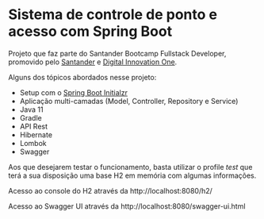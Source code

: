 # Sistema de controle de ponto e acesso com Spring Boot 
Projeto que faz parte do Santander Bootcamp Fullstack Developer, 
promovido pelo [Santander](https://app.becas-santander.com/) e [Digital Innovation One](https://web.digitalinnovation.one/).

Alguns dos tópicos abordados nesse projeto:
- Setup com o [Spring Boot Initialzr](https://start.spring.io/)
- Aplicação multi-camadas (Model, Controller, Repository e Service)
- Java 11
- Gradle
- API Rest
- Hibernate
- Lombok
- Swagger

Aos que desejarem testar o funcionamento, basta utilizar o profile *test* que terá a sua disposição uma base H2 em memória com algumas informações.

Acesso ao console do H2 através da http://localhost:8080/h2/

Acesso ao Swagger UI através da http://localhost:8080/swagger-ui.html

 

